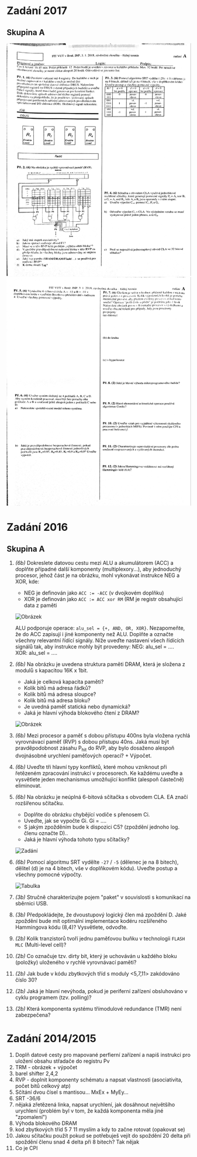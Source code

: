 # Zadání 2017

## Skupina A

![1](./Radny.jpg "1")
![2](./Radny2.jpg "2")

# Zadání 2016

## Skupina A

1. _(6b)_ Dokreslete datovou cestu mezi ALU a akumulátorem (ACC) a doplňte případné další komponenty (multiplexory...), aby jednoduchý procesor, jehož část je na obrázku, mohl vykonávat instrukce NEG a XOR, kde:
    - NEG je definován jako `ACC := -ACC` (v dvojkovém doplňku)
    - XOR je definován jako `ACC := ACC xor RM` (RM je registr obsahující data z paměti

    ![Obrázek](https://image.prntscr.com/image/uaGtRV-nShKt6S4vU9Q05g.png "Obrázek")

    ALU podporuje operace: `alu_sel = {+, AND, OR, XOR}`. Nezapomeňte, že do ACC zapisují i jiné komponenty než ALU. Doplňte a označte všechny relevantní řídící signály. Níže uveďte nastavení všech řídících signálů tak, aby instrukce mohly být provedeny:
    NEG: alu_sel = ....<br/>
    XOR: alu_sel = ....
1. _(6b)_ Na obrázku je uvedena struktura paměti DRAM, která je složena z modulů s kapacitou 16K x 1bit.
    - Jaká je celková kapacita paměti?
    - Kolik bitů má adresa řádků?
    - Kolik bitů má adresa sloupce?
    - Kolik bitů má adresa bloku?
    - Je uvedná paměť statická nebo dynamická?
    - Jaká je hlavní výhoda blokového čtení z DRAM?

    ![Obrázek](https://image.prntscr.com/image/kcVzQpACRFCoKNVO55TpoQ.png "Obrázek")

1. _(6b)_ Mezi procesor a paměť s dobou přístupu 400ns byla vložena rychlá vyrovnávací paměť (RVP) s dobou přístupu 40ns. Jaká musí být pravděpodobnost zásahu P<sub>hit</sub> do RVP, aby bylo dosaženo alespoň dvojnásobné urychlení paměťových operací? + Výpočet.

1. _(6b)_ Uveďte tři hlavní typy konfliktů, které mohou vzniknout při řetězeném zpracování instrukcí v procesorech. Ke každému uveďte a vysvětlete jeden mechanismus umožňující konflikt (alespoň částečně) eliminovat.

1. _(6b)_ Na obrázku je neúplná 6-bitová sčítačka s obvodem CLA. EA značí rozšířenou sčítačku.
    - Doplňte do obrázku chybějící vodiče s přenosem Ci.
    - Uveďte, jak se vypočte Gi. Gi = ....
    - S jakým zpožděním bude k dispozici C5? (zpoždění jednoho log. členu označte D)..
    - Jaká je hlavní výhoda tohoto typu sčítačky?

    ![Zadání](https://image.prntscr.com/image/BN-R4Hl9RF6lzkrpUiFaeg.png "Zadání")

1. _(6b)_ Pomocí algoritmu SRT vydělte `-27` / `-5` (dělenec je na 8 bitech), dělitel (d) je na 4 bitech, vše v doplňkovém kódu). Uveďte postup a všechny pomocné výpočty.

    ![Tabulka](https://image.prntscr.com/image/5DH3eMFaS4WaHX9eMxcIcw.png "Tabulka")

1. _(3b)_ Stručně charakterizujte pojem "paket" v souvislosti s komunikací na sběrnici USB.
1. _(3b)_ Předpokládejte, že dvoustupový logický člen má zpoždění D. Jaké zpoždění bude mít optimální implementace kodéru rozšířeného Hammingova kódu (8,4)? Vysvětlete, odvoďte.
1. _(2b)_ Kolik tranzistorů tvoří jednu paměťovou buňku v technologii `FLASH MLC` (Multi-level cell)?
1. _(2b)_ Co označuje tzv. dirty bit, který je uchováván u každého bloku (položky) uloženého v rychlé vyrovnávací paměti?
1. _(2b)_ Jak bude v kódu zbytkových tříd s moduly <5,7,11> zakódováno číslo 30?
1. _(2b)_ Jaká je hlavní nevýhoda, pokud je periferní zařízení obsluhováno v cyklu programem (tzv. polling)?
1. _(2b)_ Která komponenta systému třímodulové redundance (TMR) není zabezpečena?

# Zadání 2014/2015

1. Doplň datové cesty pro mapované perfierní zařízení a napiš instrukci pro uložení obsahu střadače do registru Pv
1. TRM - obrázek + výpočet
1. barel shifter 2,4,2
1. RVP - doplnit komponenty schématu a napsat vlastnosti (asociativita, počet bitů celkový atp)
1. Sčítání dvou čísel s mantisou... MxEx + MyEy...
1. SRT -36/6
1. nějaká zřetězená linka, napsat urychlení, jak dosáhnout největšího urychlení (problém byl v tom, že každá komponenta měla jiné "zpomalení")
1. Výhoda blokového DRAM
1. kod zbytkových tříd 5 7 11 myslím a kdy to začne rotovat (opakovat se)
1. Jakou sčítačku použít pokud se potřebuješ vejít do spoždění 20 delta při spoždění členu snad 4 delta při 8 bitech? Tak nějak
1. Co je CPI
